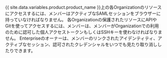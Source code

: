 {{ site.data.variables.product.product_name }}上の各Organizationのリソースにアクセスするには、メンバーはアクティブなSAMLセッションをブラウザーに持っていなければなりません。 各Organizationの保護されたリソースにAPIやGitを使ってアクセスするには、メンバーは、メンバーがOrganizationでの利用のために認可した個人アクセストークンもしくはSSHキーを使わなければなりません。 Enterpriseのオーナーは、メンバーのリンクされたアイデンティティ、アクティブなセッション、認可されたクレデンシャルをいつでも見たり取り消ししたりできます。
